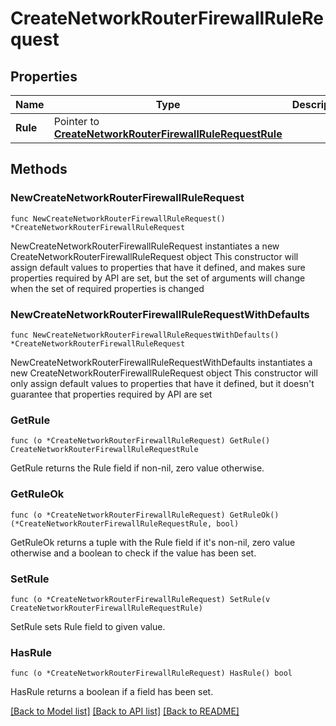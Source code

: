 # CreateNetworkRouterFirewallRuleRequest

## Properties

Name | Type | Description | Notes
------------ | ------------- | ------------- | -------------
**Rule** | Pointer to [**CreateNetworkRouterFirewallRuleRequestRule**](CreateNetworkRouterFirewallRuleRequestRule.md) |  | [optional] 

## Methods

### NewCreateNetworkRouterFirewallRuleRequest

`func NewCreateNetworkRouterFirewallRuleRequest() *CreateNetworkRouterFirewallRuleRequest`

NewCreateNetworkRouterFirewallRuleRequest instantiates a new CreateNetworkRouterFirewallRuleRequest object
This constructor will assign default values to properties that have it defined,
and makes sure properties required by API are set, but the set of arguments
will change when the set of required properties is changed

### NewCreateNetworkRouterFirewallRuleRequestWithDefaults

`func NewCreateNetworkRouterFirewallRuleRequestWithDefaults() *CreateNetworkRouterFirewallRuleRequest`

NewCreateNetworkRouterFirewallRuleRequestWithDefaults instantiates a new CreateNetworkRouterFirewallRuleRequest object
This constructor will only assign default values to properties that have it defined,
but it doesn't guarantee that properties required by API are set

### GetRule

`func (o *CreateNetworkRouterFirewallRuleRequest) GetRule() CreateNetworkRouterFirewallRuleRequestRule`

GetRule returns the Rule field if non-nil, zero value otherwise.

### GetRuleOk

`func (o *CreateNetworkRouterFirewallRuleRequest) GetRuleOk() (*CreateNetworkRouterFirewallRuleRequestRule, bool)`

GetRuleOk returns a tuple with the Rule field if it's non-nil, zero value otherwise
and a boolean to check if the value has been set.

### SetRule

`func (o *CreateNetworkRouterFirewallRuleRequest) SetRule(v CreateNetworkRouterFirewallRuleRequestRule)`

SetRule sets Rule field to given value.

### HasRule

`func (o *CreateNetworkRouterFirewallRuleRequest) HasRule() bool`

HasRule returns a boolean if a field has been set.


[[Back to Model list]](../README.md#documentation-for-models) [[Back to API list]](../README.md#documentation-for-api-endpoints) [[Back to README]](../README.md)


